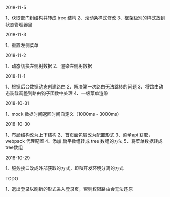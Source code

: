 2018-11-5

1、获取部门树结构并转成 tree 结构
2、滚动条样式修改
3、框架级别的样式放到状态管理器里


2018-11-3

1、重置左侧菜单


2018-11-2

1、动态切换左侧树数据
2、渲染左侧树数据


2018-11-1

1、根据后台数据动态创建路由
2、解决第一次路由无法跳转的问题
3、将路由动态装载调整到路由钩子函数中处理
4、一级菜单渲染

2018-10-31

1、mock 数据时间返回时间自定义（1000ms - 3000ms）


2018-10-30 

1、布局结构改为上下结构
2、首页面包屑改为配置形式
3、菜单api 获取，webpack 代理配置
4、添加 扁平数组转成 tree 数组的方法
5、将菜单数据转成tree数组

2018-10-29 

1、服务接口改成外部获取的方式，即和开发环境分离的方式

TODO

1、退出登录以刷新的形式进入登录页，否则权限路由会无法还原